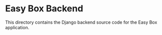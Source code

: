 # Easy Box Backend

This directory contains the Django backend source code for the Easy Box application.
